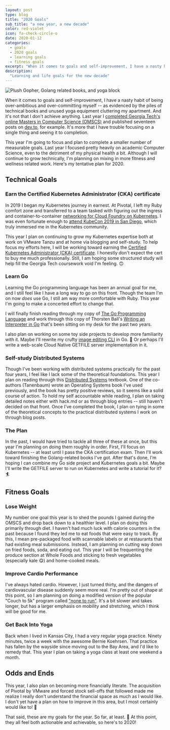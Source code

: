 ```yaml
---
layout: post
type: blog
title: "2020 Goals"
sub_title: "a new year, a new decade"
color: red-violet
icon: fa-check-circle-o
date: 2020-01-12
categories:
  - goals
  - 2020 goals
  - learning goals
  - fitness goals
excerpt: "When it comes to goals and self-improvement, I have a nasty habit of being over-ambitious and over-committing myself -- as evidenced by the piles of technical books and unused yoga equipment cluttering my apartment. And it's not that I don't achieve anything. Last year I completed Georgia Tech's online Masters in Computer Science (OMSCS) and published seventeen posts on DEV, for example. It's more that I have trouble focusing on a single thing and seeing it to completion."
description:
  "Learning and life goals for the new decade"
---
```


<div>
<img src="https://images.downey.io/blog/2020-goal-gopher.jpg" alt="Plush Gopher, Golang related books, and yoga block">
</div>

When it comes to goals and self-improvement, I have a nasty habit of being over-ambitious and over-committing myself -- as evidenced by the piles of technical books and unused yoga equipment cluttering my apartment. And it's not that I don't achieve anything. Last year I [completed Georgia Tech's online Masters in Computer Science (OMSCS)](https://downey.io/blog/graduated-georgia-tech-omscs/) and published seventeen posts on [dev.to](https://dev.to/), for example. It's more that I have trouble focusing on a single thing and seeing it to completion.

This year I'm going to focus and plan to complete a smaller number of measurable goals. Last year I focused pretty heavily on academic Computer Science, even to the detriment of my physical health a bit. Although I will continue to grow technically, I'm planning on mixing in more fitness and wellness related work. Here's my tentative plan for 2020.

## Technical Goals

### Earn the Certified Kubernetes Administrator (CKA) certificate
In 2019 I began my Kubernetes journey in earnest. At Pivotal, I left my Ruby comfort zone and transferred to a team tasked with figuring out the ingress and container-to-container [networking for Cloud Foundry on Kubernetes](https://github.com/cloudfoundry/cf-k8s-networking). I was even fortunate enough to [attend KubeCon 2019 in San Diego](https://downey.io/blog/kubecon-2019-takeaways/), which truly immersed me in the  Kubernetes community.

This year I plan on continuing to grow my Kubernetes expertise both at work on VMware Tanzu and at home via blogging and self-study. To help focus my efforts here, I will be working toward earning the [Certified Kubernetes Administrator (CKA) certificate](https://training.linuxfoundation.org/certification/certified-kubernetes-administrator-cka/). I honestly don't expect the cert to buy me much professionally. Still, I am hoping some structured study will help fill the Georgia Tech coursework void I'm feeling. 🙃

### Learn Go
Learning the Go programming language has been an annual goal for me, and I still feel like I have a long way to go on this front. Though the team I'm on now _does_ use Go, I still am way more comfortable with Ruby. This year I'm going to make a concerted effort to change that.

I will finally finish reading through my copy of [The Go Programming Language](https://amzn.to/2tSRTOx) and work through this copy of Thorsten Ball's [Writing an Interpreter in Go](https://amzn.to/36QinyD) that's been sitting on my desk for the past two years.

I also plan on working on some toy side projects to develop more familiarity with it. Maybe I'll rewrite my crufty [image editing CLI](https://github.com/tcdowney/mitty) in Go. 🤔 Or perhaps I'll write a web-scale Cloud Native GETFILE server implementation in it.

### Self-study Distributed Systems
Though I've been working with distributed systems practically for the past four years, I feel like I lack some of the theoretical foundations. This year I plan on reading through this [Distributed Systems](https://amzn.to/2sinrwG) textbook. One of the co-authors (Tanenbaum) wrote an Operating Systems book I've used previously, and the book has pretty positive reviews, so it seems like a solid course of action. To hold my self accountable while reading, I plan on taking detailed notes either with hack.md or as through blog entries -- still haven't decided on that front. Once I've completed the book, I plan on tying in some of the theoretical concepts to the practical distributed systems I work on through blog posts.

### The Plan

In the past, I would have tried to tackle all three of these at once, but this year I'm planning on doing them roughly in order. First, I'll focus on Kubernetes -- at least until I pass the CKA certification exam. Then I'll work toward finishing the Golang-related books I've got. After that's done, I'm hoping I can combine my Go side project and Kubernetes goals a bit. Maybe I'll write the GETFILE server to run on Kubernetes and write a tutorial for it? 🏄

## Fitness Goals

### Lose Weight
My number one goal this year is to shed the pounds I gained during the OMSCS and drop back down to a healthier level. I plan on doing this primarily through diet. I haven't had much luck with calorie counters in the past because I found they led me to eat foods that were easy to track. By this, I mean pre-packaged food with scannable labels or at restaurants that had existing meal submissions. Instead, I am planning on cutting way down on fried foods, soda, and eating out. This year I will be frequenting the produce section at Whole Foods and sticking to fresh vegetables (especially kale 😋) and home-cooked meals.

### Improve Cardio Performance
I've always hated cardio. However, I just turned thirty, and the dangers of cardiovascular disease suddenly seem more real. I'm pretty out of shape at this point, so I am planning on doing a modified version of the popular "Couch to 5k" program called ["none to run"](https://www.nonetorun.com/blog/couch-to-5k-running-plan-alternative). It's a bit slower and takes longer, but has a larger emphasis on mobility and stretching, which I think will be good for me.

### Get Back Into Yoga
Back when I lived in Kansas City, I had a very regular yoga practice. Ninety minutes, twice a week with the awesome Bernie Koehrsen. That practice has fallen by the wayside since moving out to the Bay Area, and I'd like to remedy that. This year I plan on taking a yoga class at least one weekend a month.

## Odds and Ends

This year, I also plan on becoming more financially literate. The acquisition of Pivotal by VMware and forced stock sell-offs that followed made me realize I really don't understand the financial space as much as I would like. I don't yet have a plan on how to improve in this area, but I most certainly would like to! 🤑

That said, these are my goals for the year. So far, at least. 😬  At this point, they all feel both actionable and achievable, so here's to 2020!
